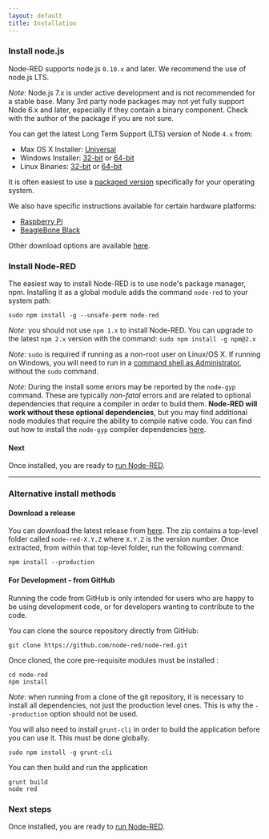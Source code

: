 ```yaml
---
layout: default
title: Installation
---
```


### Install node.js

Node-RED supports node.js <code>0.10.x</code> and later. We recommend the use of node.js LTS.

<div class="doc-callout"><em>Note</em>: Node.js 7.x is under active development and is not recommended
for a stable base. Many 3rd party node packages may not yet fully support Node 6.x and later, especially if they
contain a binary component. Check with the author of the package if you are not sure.</div>

You can get the latest Long Term Support (LTS) version of Node <code>4.x</code> from:

 - Max OS X Installer: [Universal](https://nodejs.org/dist/latest-v4.x/node-v4.7.1.pkg)
 - Windows Installer: [32-bit](https://nodejs.org/dist/latest-v4.x/node-v4.7.1-x86.msi)
                      or
                      [64-bit](https://nodejs.org/dist/latest-v4.x/node-v4.7.1-x64.msi)
 - Linux Binaries: [32-bit](https://nodejs.org/dist/latest-v4.x/node-v4.7.1-linux-x86.tar.gz)
                    or
                    [64-bit](https://nodejs.org/dist/latest-v4.x/node-v4.7.1-linux-x64.tar.gz)

It is often easiest to use a [packaged version](https://nodejs.org/en/download/package-manager/)
specifically for your operating system.

We also have specific instructions available for certain hardware platforms:

 - [Raspberry Pi](../hardware/raspberrypi)
 - [BeagleBone Black](../hardware/beagleboneblack)

Other download options are available [here](https://nodejs.org/dist/latest-v4.x/).

### Install Node-RED

The easiest way to install Node-RED is to use node's
package manager, npm. Installing it as a global module adds the command `node-red`
to your system path:

    sudo npm install -g --unsafe-perm node-red

<div class="doc-callout">
<p>
<em>Note</em>: you should not use <code>npm 1.x</code> to install Node-RED. You can upgrade
to the latest <code>npm 2.x</code> version with the command: <code>sudo npm install -g npm@2.x</code>
</p>
<p>
<em>Note</em>: <code>sudo</code> is required if running as a non-root user on Linux/OS X. If
running on Windows, you will need to run in a <a href="https://technet.microsoft.com/en-gb/library/cc947813%28v=ws.10%29.aspx">command shell as Administrator</a>,
without the <code>sudo</code> command.
</p>
<p>
<em>Note</em>: During the install some errors may be reported by the <code>node-gyp</code>
command. These are typically <em>non-fatal</em> errors and are related to optional dependencies
that require a compiler in order to build them. <b>Node-RED will work without these
optional dependencies</b>, but you may find additional node modules that require the
ability to compile native code. You can find out how to install the <code>node-gyp</code>
compiler dependencies <a href="https://github.com/TooTallNate/node-gyp#installation">here</a>.
</p>
</div>

#### Next

Once installed, you are ready to [run Node-RED](running).

----

### Alternative install methods

#### Download a release

You can download the latest release from [here](https://github.com/node-red/node-red/releases/latest).
The zip contains a top-level folder called `node-red-X.Y.Z` where `X.Y.Z` is the
version number. Once extracted, from within that top-level folder, run the
following command:

    npm install --production

#### For Development - from GitHub

Running the code from GitHub is only intended for users who are happy to be using
development code, or for developers wanting to contribute to the code.

You can clone the source repository directly from GitHub:

    git clone https://github.com/node-red/node-red.git

Once cloned, the core pre-requisite modules must be installed :

    cd node-red
    npm install

<div class="doc-callout">
<em>Note</em>: when running from a clone of the git repository, it is necessary
to install all dependencies, not just the production level ones. This is why the
 <code>--production</code> option should not be used.
</div>

You will also need to install `grunt-cli` in order to build the application before
you can use it. This must be done globally.

    sudo npm install -g grunt-cli

You can then build and run the application

    grunt build
    node red

### Next steps

Once installed, you are ready to [run Node-RED](running).
